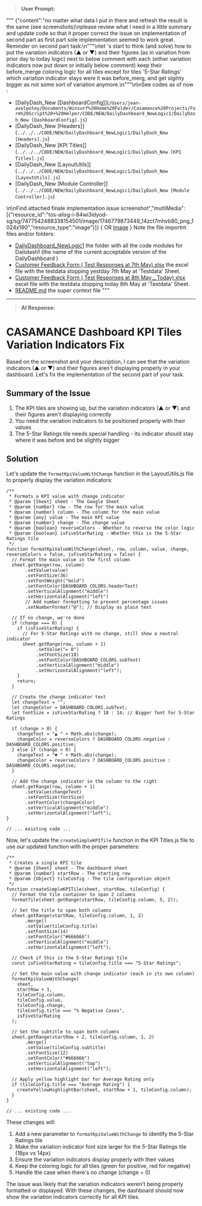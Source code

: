 > **User Prompt:**

"""
{"content":"no matter what data I put in there and refresh the result is the same (see screenshots)\nplease review what I need in a little summary and update code so that it proper correct the issue on implementation of second part as first part sole implementation seemed to work great. Reminder on second part task:\n\"\"\"\nlet 's start to think (and solve) how to put the variation indicators (▲ or ▼) and their figures (as in variation from prior day to today logic) next to below comment with each (either variation indicators now put down or initially below comment) keep their before_merge coloring logic for all tiles except for tiles '5-Star Ratings' which variation indicator stays were it was before_merg, and get slgihty bigger as not some sort of variation anymore.\n\"\"\"\n\nSee codes as of now :

- [DailyDash_New [DashboardConfig]](`/Users/jean-axelpotey/Documents/Winsurf%20Home%20Folder/Casamance%20Projects/Form%20Script%20+%20Helper/CODE/NEW/DailyDashboard_NewLogic1/DailyDash_New [DashboardConfig].js`)
- [DailyDash_New [Headers]](`../../../CODE/NEW/DailyDashboard_NewLogic1/DailyDash_New [Headers].js`)
- [DailyDash_New [KPI Titles]](`../../../CODE/NEW/DailyDashboard_NewLogic1/DailyDash_New [KPI Titles].js`)
- [DailyDash_New [LayoutUtils]](`../../../CODE/NEW/DailyDashboard_NewLogic1/DailyDash_New [LayoutUtils].js`)
- [DailyDash_New [Module Controller]](`../../../CODE/NEW/DailyDashboard_NewLogic1/DailyDash_New [Module Controller].js`)

 \n\nFind attached finale implementation issue screenshot","multiMedia":[{"resource_id":"tos-alisg-i-84wi3idyod-sg/sg/7477542488338154501/image/1746779873449_14zct7mhvb80_png_1024x190","resource_type":"image"}]}
 { OR [Image](../../../../Visuals/Screenshots/New_DailyDashboard1/RestructureKPI_Titlesin_DailyDash1_(Moving_▼)/) }
Note the file importnt files and/or folders:

- [DailyDashboard_NewLogic1](../../../CODE/NEW/DailyDashboard_NewLogic1/) the folder with all the code modules for Dailidash1 (the name of the current acceptable version of the DailyDashboard )
- [Customer Feedback  Form ( Test Responses at 7th May).xlsx](../../../Customer%20Feedback%20%20Form%20(%20Test%20Responses%20at%207th%20May).xlsx) the excel file with the testdata stopping yestday 7th May at 'Testdata' Sheet.
- [Customer Feedback  Form ( Test Responses at 8th May _ Today).xlsx](../../../Customer%20Feedback%20%20Form%20(%20Test%20Responses%20at%208th%20May%20_%20Today).xlsx) excel file with the testdata stopping today 8th May at 'Testdata' Sheet.
- [README.md](../../../README.md) the super context file
  """

---

>  **AI Response:**

# CASAMANCE Dashboard KPI Tiles Variation Indicators Fix

Based on the screenshot and your description, I can see that the variation indicators (▲ or ▼) and their figures aren't displaying properly in your dashboard. Let's fix the implementation of the second part of your task.

## Summary of the Issue

1. The KPI tiles are showing up, but the variation indicators (▲ or ▼) and their figures aren't displaying correctly
2. You need the variation indicators to be positioned properly with their values
3. The 5-Star Ratings tile needs special handling - its indicator should stay where it was before and be slightly bigger

## Solution

Let's update the `formatKpiValueWithChange` function in the LayoutUtils.js file to properly display the variation indicators:

```javascript:/Users/jean-axelpotey/Documents/Winsurf Home Folder/Casamance Projects/Form Script + Helper/CODE/NEW/DailyDashboard_NewLogic1/DailyDash_New [LayoutUtils].js
/**
 * Formats a KPI value with change indicator
 * @param {Sheet} sheet - The Google Sheet
 * @param {number} row - The row for the main value
 * @param {number} column - The column for the main value
 * @param {any} value - The main KPI value
 * @param {number} change - The change value
 * @param {boolean} reverseColors - Whether to reverse the color logic
 * @param {boolean} isFiveStarRating - Whether this is the 5-Star Ratings tile
 */
function formatKpiValueWithChange(sheet, row, column, value, change, reverseColors = false, isFiveStarRating = false) {
  // Format the main value in the first column
  sheet.getRange(row, column)
       .setValue(value)
       .setFontSize(36)
       .setFontWeight("bold")
       .setFontColor(DASHBOARD_COLORS.headerText)
       .setVerticalAlignment("middle")
       .setHorizontalAlignment("left")
       // Add number formatting to prevent percentage issues
       .setNumberFormat("@"); // Display as plain text
  
  // If no change, we're done
  if (change === 0) {
    if (isFiveStarRating) {
      // For 5-Star Ratings with no change, still show a neutral indicator
      sheet.getRange(row, column + 1)
           .setValue("✒︎ 0")
           .setFontSize(18)
           .setFontColor(DASHBOARD_COLORS.subText)
           .setVerticalAlignment("middle")
           .setHorizontalAlignment("left");
    }
    return;
  }
  
  // Create the change indicator text
  let changeText = "";
  let changeColor = DASHBOARD_COLORS.subText;
  let fontSize = isFiveStarRating ? 18 : 14; // Bigger font for 5-Star Ratings
  
  if (change > 0) {
    changeText = "▲ " + Math.abs(change);
    changeColor = reverseColors ? DASHBOARD_COLORS.negative : DASHBOARD_COLORS.positive;
  } else if (change < 0) {
    changeText = "▼ " + Math.abs(change);
    changeColor = reverseColors ? DASHBOARD_COLORS.positive : DASHBOARD_COLORS.negative;
  }
  
  // Add the change indicator in the column to the right
  sheet.getRange(row, column + 1)
       .setValue(changeText)
       .setFontSize(fontSize)
       .setFontColor(changeColor)
       .setVerticalAlignment("middle")
       .setHorizontalAlignment("left");
}

// ... existing code ...
```

Now, let's update the `createSimpleKPITile` function in the KPI Titles.js file to use our updated function with the proper parameters:

```javascript:/Users/jean-axelpotey/Documents/Winsurf Home Folder/Casamance Projects/Form Script + Helper/CODE/NEW/DailyDashboard_NewLogic1/DailyDash_New [KPI Titles].js
/**
 * Creates a single KPI tile
 * @param {Sheet} sheet - The dashboard sheet
 * @param {number} startRow - The starting row
 * @param {Object} tileConfig - The tile configuration object
 */
function createSimpleKPITile(sheet, startRow, tileConfig) {
  // Format the tile container to span 2 columns
  formatTile(sheet.getRange(startRow, tileConfig.column, 5, 2));
  
  // Set the title to span both columns
  sheet.getRange(startRow, tileConfig.column, 1, 2)
       .merge()
       .setValue(tileConfig.title)
       .setFontSize(14)
       .setFontColor("#666666")
       .setVerticalAlignment("middle")
       .setHorizontalAlignment("left");
  
  // Check if this is the 5-Star Ratings tile
  const isFiveStarRating = tileConfig.title === "5-Star Ratings";
  
  // Set the main value with change indicator (each in its own column)
  formatKpiValueWithChange(
    sheet, 
    startRow + 1, 
    tileConfig.column, 
    tileConfig.value, 
    tileConfig.change, 
    tileConfig.title === "% Negative Cases",
    isFiveStarRating
  );
  
  // Set the subtitle to span both columns
  sheet.getRange(startRow + 2, tileConfig.column, 1, 2)
       .merge()
       .setValue(tileConfig.subtitle)
       .setFontSize(12)
       .setFontColor("#666666")
       .setVerticalAlignment("top")
       .setHorizontalAlignment("left");
  
  // Apply yellow highlight bar for Average Rating only
  if (tileConfig.title === "Average Rating") {
    createYellowHighlightBar(sheet, startRow + 1, tileConfig.column);
  }
}

// ... existing code ...
```

These changes will:

1. Add a new parameter to `formatKpiValueWithChange` to identify the 5-Star Ratings tile
2. Make the variation indicator font size larger for the 5-Star Ratings tile (18px vs 14px)
3. Ensure the variation indicators display properly with their values
4. Keep the coloring logic for all tiles (green for positive, red for negative)
5. Handle the case when there's no change (change = 0)

The issue was likely that the variation indicators weren't being properly formatted or displayed. With these changes, the dashboard should now show the variation indicators correctly for all KPI tiles.
